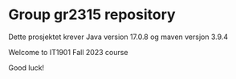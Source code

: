 # Group gr2315 repository 
Dette prosjektet krever Java version 17.0.8 og maven versjon 3.9.4
 
Welcome to IT1901 Fall 2023 course 
 
Good luck! 
